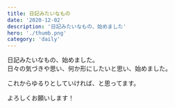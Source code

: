 ```yaml
---
title: 日記みたいなもの
date: '2020-12-02'
description: '日記みたいなもの、始めました'
hero: './thumb.png'
category: 'daily'
---
```


日記みたいなもの、始めました。  
日々の気づきや思い、何か形にしたいと思い、始めました。

これからゆるりとしていければ、と思ってます。

よろしくお願いします！

